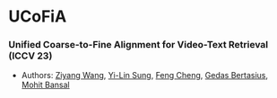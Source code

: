 # UCoFiA
### Unified Coarse-to-Fine Alignment for Video-Text Retrieval (ICCV 23)
* Authors: [Ziyang Wang](https://yui010206.github.io/), [Yi-Lin Sung](https://ylsung.github.io/), [Feng Cheng](https://klauscc.github.io/), [Gedas Bertasius](https://www.gedasbertasius.com/), [Mohit Bansal](https://www.cs.unc.edu/~mbansal/)

